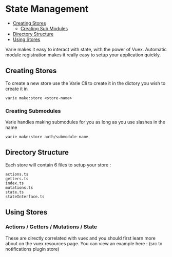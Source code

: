 # State Management

* [Creating Stores](#creating-stores)
  * [Creating Sub Modules](#creating-submodules)
* [Directory Structure](#directory-structure)
* [Using Stores](#using-stores)

Varie makes it easy to interact with state, with the power of Vuex. Automatic module registration makes it really easy to setup your application quickly.

<a name="createing-stores"></a>

## Creating Stores

To create a new store use the Varie Cli to create it in the dictory you wish to create it in

`varie make:store <store-name>`

<a name="creating-submodules"></a>

### Creating Submodules

Varie handles making submodules for you as long as you use slashes in the name

`varie make:store auth/submodule-name`

<a name="createing-stores"></a>

## Directory Structure

Each store will contain 6 files to setup your store :

```
actions.ts
getters.ts
index.ts
mutations.ts
state.ts
stateInterface.ts
```

## Using Stores

### Actions / Getters / Mutations / State

These are directly correlated with vuex and you should first learn more about on the vuex resources page. You can
view an example here : (src to notifications plugin store)
